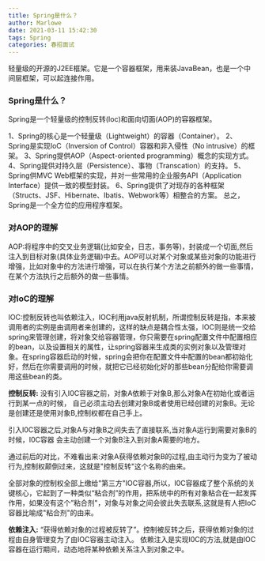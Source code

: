 ```yaml
---
title: Spring是什么？
author: Marlowe
date: 2021-03-11 15:42:30
tags: Spring
categories: 春招面试
---
```

轻量级的开源的J2EE框架。它是一个容器框架，用来装JavaBean，也是一个中间层框架，可以起连接作用。
<!--more-->
### Spring是什么？
Spring是一个轻量级的控制反转(Ioc)和面向切面(AOP)的容器框架。

1、Spring的核心是一个轻量级（Lightweight）的容器（Container）。
2、Spring是实现IoC（Inversion of Control）容器和非入侵性（No intrusive）的框架。
3、Spring提供AOP（Aspect-oriented programming）概念的实现方式。
4、Spring提供对持久层（Persistence）、事物（Transcation）的支持。
5、Spring供MVC Web框架的实现，并对一些常用的企业服务API（Application Interface）提供一致的模型封装。
6、Spring提供了对现存的各种框架（Structs、JSF、Hibernate、Ibatis、Webwork等）相整合的方案。
总之，Spring是一个全方位的应用程序框架。


### 对AOP的理解

AOP:将程序中的交叉业务逻辑(比如安全，日志，事务等)，封装成一个切面,然后注入到目标对象(具体业务逻辑)中去。AOP可以对某个对象或某些对象的功能进行增强，比如对象中的方法进行增强，可以在执行某个方法之前额外的做一些事情，在某个方法执行之后额外的做一些事情。

### 对IoC的理解

IOC:控制反转也叫依赖注入，IOC利用java反射机制，所谓控制反转是指，本来被调用者的实例是由调用者来创建的，这样的缺点是耦合性太强，IOC则是统一交给spring来管理创建，将对象交给容器管理，你只需要在spring配置文件中配置相应的bean，以及设置相关的属性，让spring容器来生成类的实例对象以及管理对象。在spring容器启动的时候，spring会把你在配置文件中配置的bean都初始化好，然后在你需要调用的时候，就把它已经初始化好的那些bean分配给你需要调用这些bean的类。


**控制反转:**
没有引入I0C容器之前，对象A依赖于对象B,那么对象A在初始化或者运行到某一点的时候， 自己必须主动去创建对象B或者使用已经创建的对象B。无论是创建还是使用对象B,控制权都在自己手上。

引入I0C容器之后,对象A与对象B之间失去了直接联系,当对象A运行到需要对象B的时候，I0C容器 会主动创建一个对象B注入到对象A需要的地方。

通过前后的对比，不难看出来:对象A获得依赖对象B的过程,由主动行为变为了被动行为,控制权颠倒过来，这就是"控制反转"这个名称的由来。

全部对象的控制权全部上缴给"第三方"IOC容器,所以，I0C容器成了整个系统的关键核心，它起到了一种类似“粘合剂”的作用，把系统中的所有对象粘合在一起发挥作用，如果没有这个”粘合剂"，对象与对象之间会彼此失去联系,这就是有人把IoC容器比喻成"粘合剂"的由来。

**依赖注入:**
“获得依赖对象的过程被反转了”。控制被反转之后，获得依赖对象的过程由自身管理变为了由IOC容器主动注入。
依赖注入是实现I0C的方法,就是由IOC容器在运行期间，动态地将某种依赖关系注入到对象之中。


